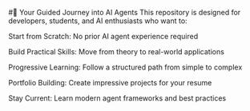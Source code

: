 #🚀 Your Guided Journey into AI Agents
This repository is designed for developers, students, and AI enthusiasts who want to:

Start from Scratch: No prior AI agent experience required

Build Practical Skills: Move from theory to real-world applications

Progressive Learning: Follow a structured path from simple to complex

Portfolio Building: Create impressive projects for your resume

Stay Current: Learn modern agent frameworks and best practices
